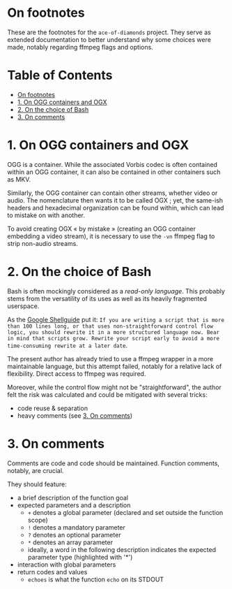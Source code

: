 # On footnotes

These are the footnotes for the `ace-of-diamonds` project. They serve as extended documentation to better understand why some choices were made, notably regarding ffmpeg flags and options.

# Table of Contents <!-- omit in toc -->
- [On footnotes](#on-footnotes)
- [1. On OGG containers and OGX](#1-on-ogg-containers-and-ogx)
- [2. On the choice of Bash](#2-on-the-choice-of-bash)
- [3. On comments](#3-on-comments)

# 1. On OGG containers and OGX

OGG is a container. While the associated Vorbis codec is often contained within an OGG container, it can also be contained in other containers such as MKV.

Similarly, the OGG container can contain other streams, whether video or audio. The nomenclature then wants it to be called OGX ; yet, the same-ish headers and hexadecimal organization can be found within, which can lead to mistake on with another.

To avoid creating OGX « by mistake » (creating an OGG container embedding a video stream), it is necessary to use the `-vn` ffmpeg flag to strip non-audio streams.

# 2. On the choice of Bash

Bash is often mockingly considered as a _read-only language_. This probably stems from the versatility of its uses as well as its heavily fragmented userspace.

As the [Google Shellguide](https://google.github.io/styleguide/shellguide.html) put it: `If you are writing a script that is more than 100 lines long, or that uses non-straightforward control flow logic, you should rewrite it in a more structured language now. Bear in mind that scripts grow. Rewrite your script early to avoid a more time-consuming rewrite at a later date`.

The present author has already tried to use a ffmpeg wrapper in a more maintainable language, but this attempt failed, notably for a relative lack of flexibility. Direct access to ffmpeg was required.

Moreover, while the control flow might not be "straightforward", the author felt the risk was calculated and could be mitigated with several tricks:
- code reuse & separation
- heavy comments (see [3. On comments](#3-on-comments))

# 3. On comments

Comments are code and code should be maintained. Function comments, notably, are crucial.

They should feature:
- a brief description of the function goal
- expected parameters and a description
  - `+` denotes a global parameter (declared and set outside the function scope)
  - `!` denotes a mandatory parameter
  - `?` denotes an optional parameter
  - `*` denotes an array parameter
  - ideally, a word in the following description indicates the expected parameter type (highlighted with '*')
- interaction with global parameters
- return codes and values
  - `echoes` is what the function `echo` on its STDOUT